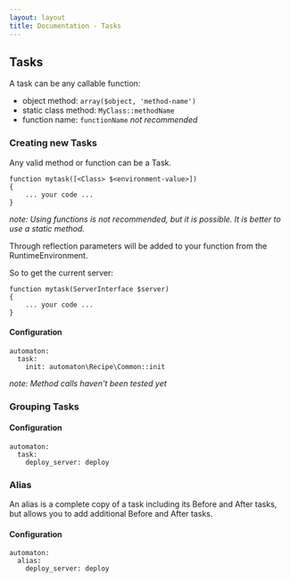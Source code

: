 ```yaml
---
layout: layout
title: Documentation - Tasks
---
```

## Tasks

A task can be any callable function:

- object method: `array($object, 'method-name')`
- static class method: `MyClass::methodName`
- function name: `functionName` *not recommended*

### Creating new Tasks

Any valid method or function can be a Task.

~~~
function mytask([<Class> $<environment-value>])
{
    ... your code ...
}
~~~

*note: Using functions is not recommended, but it is possible. It is better to use a static method.*

Through reflection parameters will be added to your function from the RuntimeEnvironment. 

So to get the current server:

~~~
function mytask(ServerInterface $server)
{
    ... your code ...
}
~~~


#### Configuration

~~~
automaton:
  task:
    init: automaton\Recipe\Common::init
~~~

*note: Method calls haven't been tested yet*

### Grouping Tasks


#### Configuration

~~~
automaton:
  task:
    deploy_server: deploy
~~~

### Alias

An alias is a complete copy of a task including its Before and After tasks, but allows you to add additional Before and After tasks.

#### Configuration

~~~
automaton:
  alias:
    deploy_server: deploy
~~~
